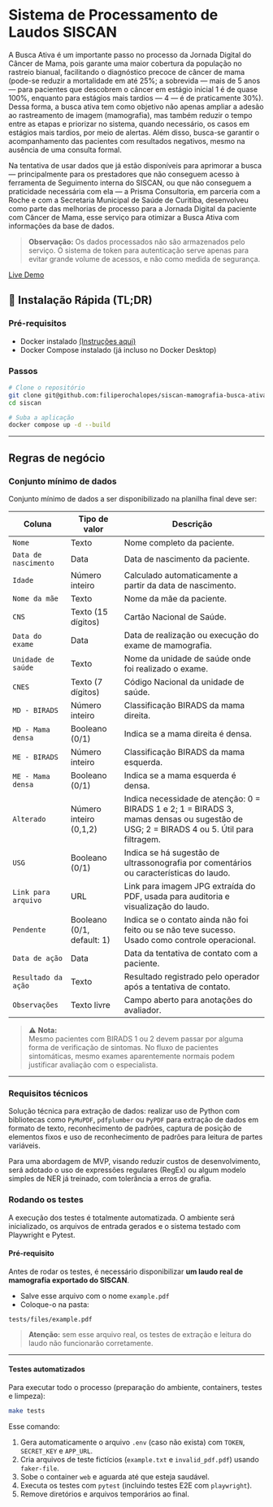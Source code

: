 # Sistema de Processamento de Laudos SISCAN

A Busca Ativa é um importante passo no processo da Jornada Digital do Câncer de Mama, pois garante uma maior cobertura da população no rastreio bianual, facilitando o diagnóstico precoce de câncer de mama (pode-se reduzir a mortalidade em até 25%; a sobrevida — mais de 5 anos — para pacientes que descobrem o câncer em estágio inicial 1 é de quase 100%, enquanto para estágios mais tardios — 4 — é de praticamente 30%). Dessa forma, a busca ativa tem como objetivo não apenas ampliar a adesão ao rastreamento de imagem (mamografia), mas também reduzir o tempo entre as etapas e priorizar no sistema, quando necessário, os casos em estágios mais tardios, por meio de alertas. Além disso, busca-se garantir o acompanhamento das pacientes com resultados negativos, mesmo na ausência de uma consulta formal.

Na tentativa de usar dados que já estão disponíveis para aprimorar a busca — principalmente para os prestadores que não conseguem acesso à ferramenta de Seguimento interna do SISCAN, ou que não conseguem a praticidade necessária com ela — a Prisma Consultoria, em parceria com a Roche e com a Secretaria Municipal de Saúde de Curitiba, desenvolveu como parte das melhorias de processo para a Jornada Digital da paciente com Câncer de Mama, esse serviço para otimizar a Busca Ativa com informações da base de dados.

> **Observação:** Os dados processados não são armazenados pelo serviço. O sistema de token para autenticação serve apenas para evitar grande volume de acessos, e não como medida de segurança.

[Live Demo](https://siscan.filipelopes.med.br)

## 🚀 Instalação Rápida (TL;DR)

### Pré-requisitos
- Docker instalado [(Instruções aqui)](https://docs.docker.com/get-docker/)
- Docker Compose instalado (já incluso no Docker Desktop)

### Passos

```bash
# Clone o repositório
git clone git@github.com:filiperochalopes/siscan-mamografia-busca-ativa.git siscan
cd siscan

# Suba a aplicação
docker compose up -d --build
```

---

## Regras de negócio

### Conjunto mínimo de dados

Conjunto mínimo de dados a ser disponibilizado na planilha final deve ser:

| Coluna                 | Tipo de valor         | Descrição |
|------------------------|------------------------|-----------|
| `Nome`                 | Texto                  | Nome completo da paciente. |
| `Data de nascimento`   | Data                   | Data de nascimento da paciente. |
| `Idade`                | Número inteiro         | Calculado automaticamente a partir da data de nascimento. |
| `Nome da mãe`          | Texto                  | Nome da mãe da paciente. |
| `CNS`                  | Texto (15 dígitos)     | Cartão Nacional de Saúde. |
| `Data do exame`        | Data                   | Data de realização ou execução do exame de mamografia. |
| `Unidade de saúde`     | Texto                  | Nome da unidade de saúde onde foi realizado o exame. |
| `CNES`                 | Texto (7 dígitos)      | Código Nacional da unidade de saúde. |
| `MD - BIRADS`          | Número inteiro         | Classificação BIRADS da mama direita. |
| `MD - Mama densa`      | Booleano (0/1)         | Indica se a mama direita é densa. |
| `ME - BIRADS`          | Número inteiro         | Classificação BIRADS da mama esquerda. |
| `ME - Mama densa`      | Booleano (0/1)         | Indica se a mama esquerda é densa. |
| `Alterado`             | Número inteiro (0,1,2) | Indica necessidade de atenção: 0 = BIRADS 1 e 2; 1 = BIRADS 3, mamas densas ou sugestão de USG; 2 = BIRADS 4 ou 5. Útil para filtragem. |
| `USG`                  | Booleano (0/1)         | Indica se há sugestão de ultrassonografia por comentários ou características do laudo. |
| `Link para arquivo`    | URL                    | Link para imagem JPG extraída do PDF, usada para auditoria e visualização do laudo. |
| `Pendente`             | Booleano (0/1, default: 1) | Indica se o contato ainda não foi feito ou se não teve sucesso. Usado como controle operacional. |
| `Data de ação`         | Data                   | Data da tentativa de contato com a paciente. |
| `Resultado da ação`    | Texto                  | Resultado registrado pelo operador após a tentativa de contato. |
| `Observações`          | Texto livre            | Campo aberto para anotações do avaliador. |

> ⚠️ **Nota:**  
Mesmo pacientes com BIRADS 1 ou 2 devem passar por alguma forma de verificação de sintomas. No fluxo de pacientes sintomáticas, mesmo exames aparentemente normais podem justificar avaliação com o especialista.

---

### Requisitos técnicos

Solução técnica para extração de dados: realizar uso de Python com bibliotecas como `PyMuPDF`, `pdfplumber` ou `PyPDF` para extração de dados em formato de texto, reconhecimento de padrões, captura de posição de elementos fixos e uso de reconhecimento de padrões para leitura de partes variáveis. 

Para uma abordagem de MVP, visando reduzir custos de desenvolvimento, será adotado o uso de expressões regulares (RegEx) ou algum modelo simples de NER já treinado, com tolerância a erros de grafia.

### Rodando os testes

A execução dos testes é totalmente automatizada. O ambiente será inicializado, os arquivos de entrada gerados e o sistema testado com Playwright e Pytest.

#### Pré-requisito

Antes de rodar os testes, é necessário disponibilizar **um laudo real de mamografia exportado do SISCAN**.

* Salve esse arquivo com o nome `example.pdf`
* Coloque-o na pasta:

```
tests/files/example.pdf
```

> **Atenção:** sem esse arquivo real, os testes de extração e leitura do laudo não funcionarão corretamente.

---

#### Testes automatizados

Para executar todo o processo (preparação do ambiente, containers, testes e limpeza):

```bash
make tests
```

Esse comando:

1. Gera automaticamente o arquivo `.env` (caso não exista) com `TOKEN`, `SECRET_KEY` e `APP_URL`.
2. Cria arquivos de teste fictícios (`example.txt` e `invalid_pdf.pdf`) usando `faker-file`.
3. Sobe o container `web` e aguarda até que esteja saudável.
4. Executa os testes com `pytest` (incluindo testes E2E com `playwright`).
5. Remove diretórios e arquivos temporários ao final.


